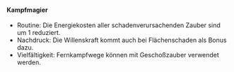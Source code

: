 #### Kampfmagier

* Routine: Die Energiekosten aller schadenverursachenden Zauber sind um 1 reduziert.
* Nachdruck: Die Willenskraft kommt auch bei Flächenschaden als Bonus dazu.
* Vielfältigkeit: Fernkampfwege können mit Geschoßzauber verwendet werden.
